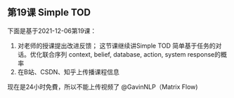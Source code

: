## 第19课 Simple TOD
下面是基于2021-12-06第19课：

1. 对老师的授课提出改进反馈；
这节课继续讲Simple TOD 简单基于任务的对话。优化联合序列 context, belief, database, action, system response的概率
2. 在B站、CSDN、知乎上传播课程信息

现在是24小时免費，所以不能上传视频了 @GavinNLP（Matrix Flow) 
